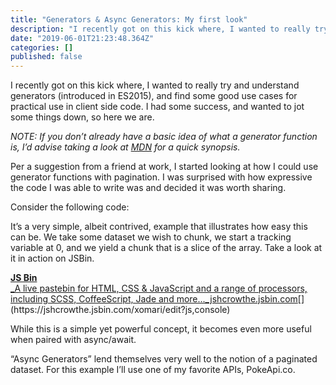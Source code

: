 ```yaml
---
title: "Generators & Async Generators: My first look"
description: "I recently got on this kick where, I wanted to really try and understand generators (introduced in ES2015), and find some good use cases…"
date: "2019-06-01T21:23:48.364Z"
categories: []
published: false
---
```


I recently got on this kick where, I wanted to really try and understand generators (introduced in ES2015), and find some good use cases for practical use in client side code. I had some success, and wanted to jot some things down, so here we are.

_NOTE: If you don’t already have a basic idea of what a generator function is, I’d advise taking a look at_ [_MDN_](https://developer.mozilla.org/en-US/docs/Web/JavaScript/Guide/Iterators_and_Generators#Generators) _for a quick synopsis._

Per a suggestion from a friend at work, I started looking at how I could use generator functions with pagination. I was surprised with how expressive the code I was able to write was and decided it was worth sharing.

Consider the following code:

It’s a very simple, albeit contrived, example that illustrates how easy this can be. We take some dataset we wish to chunk, we start a tracking variable at 0, and we yield a chunk that is a slice of the array. Take a look at it in action on JSBin.

[**JS Bin**  
_A live pastebin for HTML, CSS & JavaScript and a range of processors, including SCSS, CoffeeScript, Jade and more..._jshcrowthe.jsbin.com](https://jshcrowthe.jsbin.com/xomari/edit?js,console "https://jshcrowthe.jsbin.com/xomari/edit?js,console")[](https://jshcrowthe.jsbin.com/xomari/edit?js,console)

While this is a simple yet powerful concept, it becomes even more useful when paired with async/await. 

“Async Generators” lend themselves very well to the notion of a paginated dataset. For this example I’ll use one of my favorite APIs, PokeApi.co.